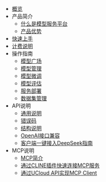 

* [概览](/modelverse/README.md)
* 产品简介
   * [什么是模型服务平台](/modelverse/introduction/introduction.md)
   * [产品优势](/modelverse/introduction/advantages.md)
* [快速上手](/modelverse/briefguide.md)
* [计费说明](/modelverse/price.md)
* 操作指南
   * [模型广场](/modelverse/guide/model-marketplace.md)
   * [模型管理](/modelverse/guide/model-manage.md)
   * [模型微调](/modelverse/guide/model-finetuning.md)
   * [模型评估](/modelverse/guide/model-evaluation.md)
   * [服务部署](/modelverse/guide/service-manage.md)
   * [数据集管理](/modelverse/guide/dataset-manage.md)
* API说明
   * [通用说明](/modelverse/api_doc/chat.md)
   * [错误码](/modelverse/api_doc/error-code.md)
   * [结构说明](/modelverse/api_doc/struct.md)
   * [OpenAI接口兼容](/modelverse/api_doc/openai-compatible.md)
   * [客户端一键接入DeepSeek指南](/modelverse/scenario.md)
* MCP说明
   * [MCP简介](/modelverse/mcp/mcpgeneral.md)
   * [通过CLINE插件快速连接MCP服务](/modelverse/mcp/MCPServer.md)
   * [通过UCloud API实现MCP Client](/modelverse/mcp/MCPClient.md)
